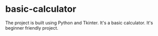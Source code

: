 # basic-calculator
The project is built using Python and Tkinter. It's a basic calculator. It's beginner friendly project.
